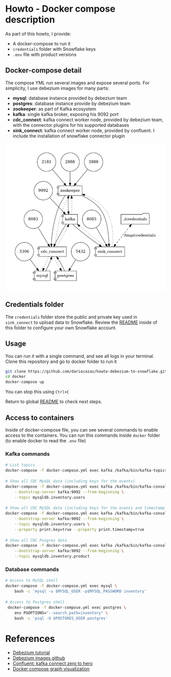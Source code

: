 # Howto - Docker compose description

As part of this howto, I provide:

- A docker-compose to run it
- `credentials` folder with Snowflake keys
- `.env` file with product versions

## Docker-compose detail

The compose YML run several images and expose several ports. For simplicity, I use debezium images for many parts:

- **mysql**: database instance provided by debezium team
- **postgres**: database instance provide by debezium team
- **zookeeper**: as part of Kafka ecosystem
- **kafka**: single kafka broker, exposing his 9092 port
- **cdc_connect**: kafka connect worker node, provided by debezium team, with the connector plugins for his supported databases
- **sink_connect**: kafka connect worker node, provided by confluent. I include the installation of snowflake connector plugin

![Docker compose info](docker-compose.png)

## Credentials folder

The `credentials` folder store the public and private key used in `sink_connect` to upload data to Snowflake. 
Review the [README](./credentials/README.md) inside of this folder to configure your own Snowflake account.


## Usage

You can run it with a single command, and see all logs in your terminal. Clone this repository and go to docker folder to run it
```sh
git clone https://github.com/dariocazas/howto-debezium-to-snowflake.git
cd docker
docker-compose up
```

You can stop this using `Ctrl+C`

Return to global [README](../README.md) to check next steps.

## Access to containers

Inside of docker-compose file, you can see several commands to enable access to the containers.
You can run this commands inside `docker` folder (to enable docker to read the `.env` file)

### Kafka commands

```sh
# List topics
docker-compose -f docker-compose.yml exec kafka /kafka/bin/kafka-topics.sh --bootstrap-server kafka:9092 --list

# Show all CDC MySQL data (including keys for the events)
docker-compose -f docker-compose.yml exec kafka /kafka/bin/kafka-console-consumer.sh \
    --bootstrap-server kafka:9092 --from-beginning \
    --topic mysqldb.inventory.users

# Show all CDC MySQL data (including keys for the events and timestamp which the event was received in Kafka)
docker-compose -f docker-compose.yml exec kafka /kafka/bin/kafka-console-consumer.sh \
    --bootstrap-server kafka:9092 --from-beginning \
    --topic mysqldb.inventory.users \
    --property print.key=true --property print.timestamp=true

# Show all CDC Posgres data
docker-compose -f docker-compose.yml exec kafka /kafka/bin/kafka-console-consumer.sh \
    --bootstrap-server kafka:9092 --from-beginning \
    --topic mysqldb.inventory.product
```

### Database commands

```sh
# Access to MySQL shell
docker-compose -f docker-compose.yml exec mysql \
    bash -c 'mysql -u $MYSQL_USER -p$MYSQL_PASSWORD inventory'

# Access to Postgres shell
 docker-compose -f docker-compose.yml exec postgres \
    env PGOPTIONS="--search_path=inventory" \
    bash -c 'psql -U $POSTGRES_USER postgres'
```

# References

- [Debezium tutorial](https://debezium.io/documentation/reference/1.6/tutorial.html)
- [Debezium images github](https://github.com/debezium/docker-images)
- [Confluent: kafka connect zero to hero](https://github.com/confluentinc/demo-scene/tree/master/kafka-connect-zero-to-hero)
- [Docker compose graph visualization](https://github.com/pmsipilot/docker-compose-viz)